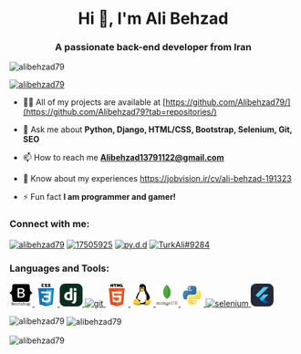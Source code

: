 <h1 align="center">Hi 👋, I'm Ali Behzad</h1>
<h3 align="center">A passionate back-end developer from Iran</h3>

<p align="left"> <img src="https://komarev.com/ghpvc/?username=alibehzad79&label=Profile%20views&color=0e75b6&style=flat" alt="alibehzad79" /> </p>

<p align="left"> <a href="https://github.com/ryo-ma/github-profile-trophy"><img src="https://github-profile-trophy.vercel.app/?username=alibehzad79" alt="alibehzad79" /></a> </p>

- 👨‍💻 All of my projects are available at [https://github.com/Alibehzad79/](https://github.com/Alibehzad79?tab=repositories/)

- 💬 Ask me about **Python, Django, HTML/CSS, Bootstrap, Selenium, Git, SEO**

- 📫 How to reach me **Alibehzad13791122@gmail.com**

- 📄 Know about my experiences https://jobvision.ir/cv/ali-behzad-191323

- ⚡ Fun fact **I am programmer and gamer!**

<h3 align="left">Connect with me:</h3>
<p align="left">
<a href="https://linkedin.com/in/alibehzad79" target="blank"><img align="center" src="https://raw.githubusercontent.com/rahuldkjain/github-profile-readme-generator/master/src/images/icons/Social/linked-in-alt.svg" alt="alibehzad79" height="30" width="40" /></a>
<a href="https://stackoverflow.com/users/17505925" target="blank"><img align="center" src="https://raw.githubusercontent.com/rahuldkjain/github-profile-readme-generator/master/src/images/icons/Social/stack-overflow.svg" alt="17505925" height="30" width="40" /></a>
<a href="https://instagram.com/real.alibehzad" target="blank"><img align="center" src="https://raw.githubusercontent.com/rahuldkjain/github-profile-readme-generator/master/src/images/icons/Social/instagram.svg" alt="py.d.d" height="30" width="40" /></a>
<a href="https://discord.gg/TurkAli#9284" target="blank"><img align="center" src="https://raw.githubusercontent.com/rahuldkjain/github-profile-readme-generator/master/src/images/icons/Social/discord.svg" alt="TurkAli#9284" height="30" width="40" /></a>
</p>

<h3 align="left">Languages and Tools:</h3>
<p align="left"> <a href="https://getbootstrap.com" target="_blank" rel="noreferrer"> <img src="https://raw.githubusercontent.com/devicons/devicon/master/icons/bootstrap/bootstrap-plain-wordmark.svg" alt="bootstrap" width="40" height="40"/> </a> <a href="https://www.w3schools.com/css/" target="_blank" rel="noreferrer"> <img src="https://raw.githubusercontent.com/devicons/devicon/master/icons/css3/css3-original-wordmark.svg" alt="css3" width="40" height="40"/> </a> <a href="https://www.djangoproject.com/" target="_blank" rel="noreferrer"> <img src="https://github.com/tandpfun/skill-icons/blob/main/icons/Django.svg" alt="django" width="40" height="40"/> </a> <a href="https://git-scm.com/" target="_blank" rel="noreferrer"> <img src="https://www.vectorlogo.zone/logos/git-scm/git-scm-icon.svg" alt="git" width="40" height="40"/> </a> <a href="https://www.w3.org/html/" target="_blank" rel="noreferrer"> <img src="https://raw.githubusercontent.com/devicons/devicon/master/icons/html5/html5-original-wordmark.svg" alt="html5" width="40" height="40"/> </a> <a href="https://www.linux.org/" target="_blank" rel="noreferrer"> <img src="https://raw.githubusercontent.com/devicons/devicon/master/icons/linux/linux-original.svg" alt="linux" width="40" height="40"/> </a> <a href="https://www.mongodb.com/" target="_blank" rel="noreferrer"> <img src="https://raw.githubusercontent.com/devicons/devicon/master/icons/mongodb/mongodb-original-wordmark.svg" alt="mongodb" width="40" height="40"/> </a> <a href="https://www.python.org" target="_blank" rel="noreferrer"> <img src="https://raw.githubusercontent.com/devicons/devicon/master/icons/python/python-original.svg" alt="python" width="40" height="40"/> </a> <a href="https://www.selenium.dev" target="_blank" rel="noreferrer"> <img src="https://raw.githubusercontent.com/detain/svg-logos/780f25886640cef088af994181646db2f6b1a3f8/svg/selenium-logo.svg" alt="selenium" width="40" height="40"/> </a> <a href="https://flutter.dev/" target="_blank" rel="noreferrer"> <img src="https://github.com/tandpfun/skill-icons/blob/main/icons/Flutter-Dark.svg" alt="flutter" width="40" height="40"/> </a> </p>

<p><img align="left" src="https://github-readme-stats.vercel.app/api/top-langs?username=alibehzad79&show_icons=true&locale=en&layout=compact" alt="alibehzad79" /></p>

<p>&nbsp;<img align="center" src="https://github-readme-stats.vercel.app/api?username=alibehzad79&show_icons=true&locale=en" alt="alibehzad79" /></p>

<p><img align="center" src="https://github-readme-streak-stats.herokuapp.com/?user=alibehzad79&" alt="alibehzad79" /></p>
